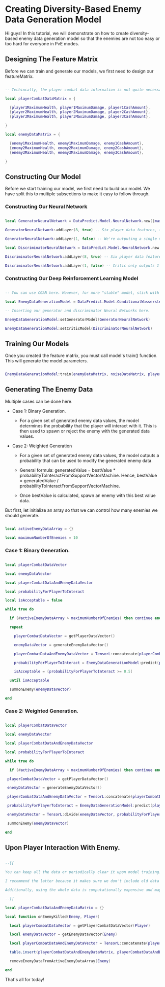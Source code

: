 # Creating Diversity-Based Enemy Data Generation Model

Hi guys! In this tutorial, we will demonstrate on how to create diversity-based enemy data generation model so that the enemies are not too easy or too hard for everyone in PvE modes.

## Designing The Feature Matrix

Before we can train and generate our models, we first need to design our featureMatrix.

```lua

-- Techincally, the player combat data information is not quite necessary unless these values changes a lot or you're using it as part of enemy data generation.

local playerCombatDataMatrix = {

  {player1MaximumHealth, player1MaximumDamage, player1CashAmount},
  {player2MaximumHealth, player2MaximumDamage, player2CashAmount},
  {player3MaximumHealth, player3MaximumDamage, player3CashAmount},

}

local enemyDataMatrix = {

  {enemy1MaximumHealth, enemy1MaximumDamage, enemy1CashAmount},
  {enemy2MaximumHealth, enemy2MaximumDamage, enemy2CashAmount},
  {enemy3MaximumHealth, enemy3MaximumDamage, enemy3CashAmount},

}

```

## Constructing Our Model

Before we start training our model, we first need to build our model. We have split this to multiple subsections to make it easy to follow through.

### Constructing Our Neural Network

```lua 

local GeneratorNeuralNetwork = DataPredict.Model.NeuralNetwork.new({maximumNumberOfIterations = 1})

GeneratorNeuralNetwork:addLayer(8, true) -- Six player data features, two item data features and one bias.

GeneratorNeuralNetwork:addLayer(1, false) -- We're outputing a single value.

local DiscriminatorNeuralNetwork = DataPredict.Model.NeuralNetwork.new({maximumNumberOfIterations = 1})

DiscriminatorNeuralNetwork:addLayer(8, true) -- Six player data features, two item data features and one bias.

DiscriminatorNeuralNetwork:addLayer(1, false) -- Critic only outputs 1 value.

```

### Constructing Our Deep Reinforcement Learning Model

```lua

-- You can use CGAN here. However, for more "stable" model, stick with CWGAN.

local EnemyDataGenerationModel = DataPredict.Model.ConditionalWassersteinGenerativeAdversarialNetwork.new()

-- Inserting our generator and discriminator Neural Networks here.

EnemyDataGenerationModel:setGeneratorModel(GeneratorNeuralNetwork)

EnemyDataGenerationModel:setCriticModel(DiscriminatorNeuralNetwork)

```

## Training Our Models

Once you created the feature matrix, you must call model's train() function. This will generate the model parameters.

```lua

EnemyDataGenerationModel:train(enemyDataMatrix, noiseDataMatrix, playerCombatDataMatrix)

```

## Generating The Enemy Data

Multiple cases can be done here.

* Case 1: Binary Generation.

  * For a given set of generated enemy data values, the model determines the probability that the player will interact with it. This is then used to spawn or reject the enemy with the generated data values.

* Case 2: Weighted Generation

  * For a given set of generated enemy data values, the model outputs a probability that can be used to modify the generated enemy data.

  * General formula: generatedValue = bestValue * probabilityToInteractFromSupportVectorMachine. Hence, bestValue = generatedValue / probabilityToInteractFromSupportVectorMachine.
 
  * Once bestValue is calculated, spawn an enemy with this best value data.

But first, let initialize an array so that we can control how many enemies we should generate.

```lua

local activeEnemyDataArray = {}

local maximumNumberOfEnemies = 10

```

### Case 1: Binary Generation.

```lua

local playerCombatDataVector

local enemyDataVector

local playerCombatDataAndEnemyDataVector

local probabilityForPlayerToInteract

local isAcceptable = false

while true do

  if (#activeEnemyDataArray > maximumNumberOfEnemies) then continue end

  repeat

    playerCombatDataVector = getPlayerDataVector()

    enemyDataVector = generateEnemyDataVector()

    playerCombatDataAndEnemyDataVector = TensorL:concatenate(playerCombatDataVector, enemyDataVector, 2)

    probabilityForPlayerToInteract = EnemyDataGenerationModel:predict(playerCombatDataAndEnemyDataVector)[1][1]

    isAcceptable = (probabilityForPlayerToInteract >= 0.5)

  until isAcceptable

  summonEnemy(enemyDataVector)

end

```

### Case 2: Weighted Generation.

```lua

local playerCombatDataVector

local enemyDataVector

local playerCombatDataAndEnemyDataVector

local probabilityForPlayerToInteract

while true do

  if (#activeEnemyDataArray > maximumNumberOfEnemies) then continue end

 playerCombatDataVector = getPlayerDataVector()

 enemyDataVector = generateEnemyDataVector()

 playerCombatDataAndEnemyDataVector = TensorL:concatenate(playerCombatDataVector, enemyDataVector, 2)

 probabilityForPlayerToInteract = EnemyDataGenerationModel:predict(playerCombatDataAndEnemyDataVector)[1][1]

 enemyDataVector = TensorL:divide(enemyDataVector, probabilityForPlayerToInteract)

 summonEnemy(enemyDataVector)

end

```

## Upon Player Interaction With Enemy.

```lua

--[[

You can keep all the data or periodically clear it upon model training.

I recommend the latter because it makes sure we don't include old data that might not be relevant to the current session.

Additionally, using the whole data is computationally expensive and may impact players' gameplay experience.

--]]

local playerCombatDataAndEnemyDataMatrix = {}

local function onEnemyKilled(Enemy, Player)

  local playerCombatDataVector = getPlayerCombatDataVector(Player)

  local enemyDataVector = getEnemyDataVector(Enemy)

  local playerCombatDataAndEnemyDataVector = TensorL:concatenate(playerCombatDataVector, enemyDataVector, 2)

  table.insert(playerCombatDataAndEnemyDataMatrix, playerCombatDataAndEnemyDataVector[1])

  removeEnemyDataFromActiveEnemyDataArray(Enemy)

end

```

That's all for today!
